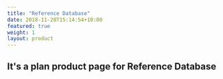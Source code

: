 ```yaml
---
title: "Reference Database"
date: 2018-11-28T15:14:54+10:00
featured: true
weight: 1
layout: product
---
```


## It's a plan product page for Reference Database